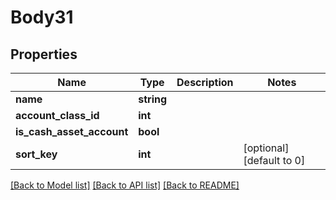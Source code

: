 # Body31

## Properties
Name | Type | Description | Notes
------------ | ------------- | ------------- | -------------
**name** | **string** |  | 
**account_class_id** | **int** |  | 
**is_cash_asset_account** | **bool** |  | 
**sort_key** | **int** |  | [optional] [default to 0]

[[Back to Model list]](../../README.md#documentation-for-models) [[Back to API list]](../../README.md#documentation-for-api-endpoints) [[Back to README]](../../README.md)

